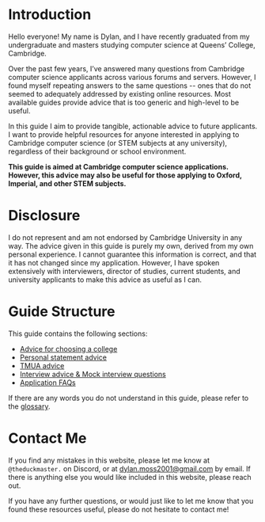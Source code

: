 # Introduction

Hello everyone! My name is Dylan, and I have recently graduated from my undergraduate and masters studying computer science at Queens’ College, Cambridge.

Over the past few years, I’ve answered many questions from Cambridge computer science applicants across various forums and servers. However, I found myself repeating answers to the same questions -- ones that do not seemed to adequately addressed by existing online resources. Most available guides provide advice that is too generic and high-level to be useful.

In this guide I aim to provide tangible, actionable advice to future applicants. I want to provide helpful resources for anyone interested in applying to Cambridge computer science (or STEM subjects at any university), regardless of their background or school environment.

**This guide is aimed at Cambridge computer science applications. However, this advice may also be useful for those applying to Oxford, Imperial, and other STEM subjects.**

# Disclosure

I do not represent and am not endorsed by Cambridge University in any way. The advice given in this guide is purely my own, derived from my own personal experience. I cannot guarantee this information is correct, and that it has not changed since my application. However, I have spoken extensively with interviewers, director of studies, current students, and university applicants to make this advice as useful as I can. 

# Guide Structure

This guide contains the following sections: 
- [Advice for choosing a college](/college/)
- [Personal statement advice](/ps/)
- [TMUA advice](/tmua/)
- [Interview advice & Mock interview questions](/interview/)
- [Application FAQs](/application/)

If there are any words you do not understand in this guide, please refer to the [glossary](/glossary/).

# Contact Me

If you find any mistakes in this website, please let me know at `@theduckmaster.` on Discord, or at dylan.moss2001@gmail.com by email. If there is anything else you would like included in this website, please reach out.

If you have any further questions, or would just like to let me know that you found these resources useful, please do not hesitate to contact me!
 